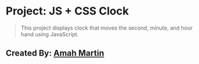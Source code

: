 # Project: JS + CSS Clock

>This project displays clock that moves the second, minute, and hour hand using JavaScript.

## Created By: [Amah Martin](https://ammartin8.github.io)
